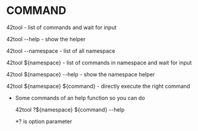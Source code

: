 
# COMMAND

42tool
	- list of commands and wait for input

42tool --help
	- show the helper

42tool --namespace
	- list of all namespace

42tool ${namespace}
	- list of commands in namespace and wait for input

42tool ${namespace} --help
	- show the namespace helper

42tool ${namespace} ${command}
	- directly execute the right command

- Some commands of an help function so you can do

	42tool ?${namespace} ${command} --help

	*? is option parameter

